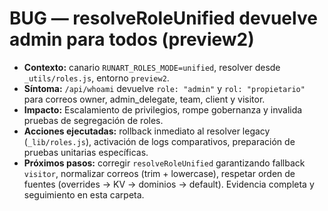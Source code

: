 # BUG — resolveRoleUnified devuelve admin para todos (preview2)

- **Contexto:** canario `RUNART_ROLES_MODE=unified`, resolver desde `_utils/roles.js`, entorno `preview2`.
- **Síntoma:** `/api/whoami` devuelve `role: "admin"` y `rol: "propietario"` para correos owner, admin_delegate, team, client y visitor.
- **Impacto:** Escalamiento de privilegios, rompe gobernanza y invalida pruebas de segregación de roles.
- **Acciones ejecutadas:** rollback inmediato al resolver legacy (`_lib/roles.js`), activación de logs comparativos, preparación de pruebas unitarias específicas.
- **Próximos pasos:** corregir `resolveRoleUnified` garantizando fallback `visitor`, normalizar correos (trim + lowercase), respetar orden de fuentes (overrides → KV → dominios → default). Evidencia completa y seguimiento en esta carpeta.
